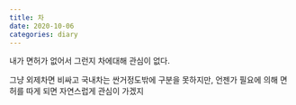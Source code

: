 ```yaml
---
title: 차
date: 2020-10-06
categories: diary
---
```

내가 면허가 없어서 그런지 차에대해 관심이 없다.

그냥 외제차면 비싸고 국내차는 싼거정도밖에 구분을 못하지만, 언젠가 필요에 의해 면허를 따게 되면 자연스럽게 관심이 가겠지 
